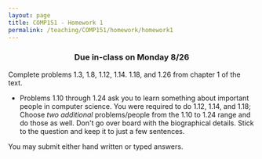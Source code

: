 ```yaml
---
layout: page
title: COMP151 - Homework 1
permalink: /teaching/COMP151/homework/homework1
---
```


<h3 align="center">
 Due in-class on Monday 8/26
</h3>

Complete problems 1.3, 1.8, 1.12, 1.14. 1.18, and 1.26 from chapter 1 of the text.
* Problems 1.10 through 1.24 ask you to learn something about important people in computer science. You were required to do 1.12, 1.14, and 1.18;  Choose *two additional* problems/people from the 1.10 to 1.24 range and do those as well. Don't go over board with the biographical details. Stick to the question and keep it to just a few sentences.

You may submit either hand written or typed answers.
